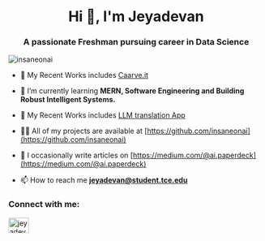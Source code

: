 <h1 align="center">Hi 👋, I'm Jeyadevan</h1>
<h3 align="center">A passionate Freshman pursuing career in Data Science</h3>

<p align="left"> <img src="https://komarev.com/ghpvc/?username=insaneonai&label=Profile%20views&color=0e75b6&style=flat" alt="insaneonai" /> </p>

- 🔭 My Recent Works includes [Caarve.it](https://vimeo.com/837530654?share=copy)

- 🌱 I’m currently learning **MERN, Software Engineering and Building Robust Intelligent Systems.**

- 🔭 My Recent Works includes [LLM translation App](https://www.youtube.com/watch?v=ljEQCkDxMKc)

- 👨‍💻 All of my projects are available at [https://github.com/insaneonai](https://github.com/insaneonai)

- 📝 I occasionally write articles on [https://medium.com/@ai.paperdeck](https://medium.com/@ai.paperdeck)

- 📫 How to reach me **jeyadevan@student.tce.edu**


<h3 align="left">Connect with me:</h3>
<p align="left">
<a href="https://linkedin.com/in/jeyadevanpk" target="blank"><img align="center" src="https://raw.githubusercontent.com/rahuldkjain/github-profile-readme-generator/master/src/images/icons/Social/linked-in-alt.svg" alt="jeyadevanpk" height="30" width="40" /></a>
</p>
